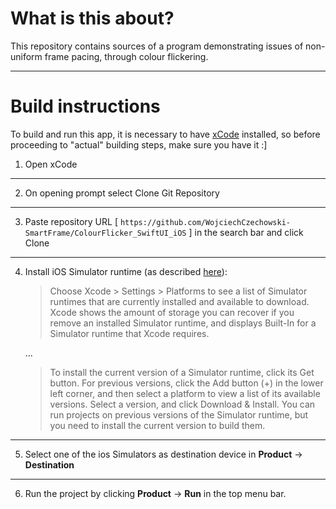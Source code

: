 # What is this about?
This repository contains sources of a program demonstrating issues of non-uniform frame pacing, through colour flickering.

---

# Build instructions

To build and run this app, it is necessary to have [xCode](https://apps.apple.com/us/app/xcode/id497799835) installed, so before proceeding to "actual" building steps, make sure you have it :]

1. Open xCode

---

2. On opening prompt select Clone Git Repository

---

3. Paste repository URL [ `https://github.com/WojciechCzechowski-SmartFrame/ColourFlicker_SwiftUI_iOS` ] in the search bar and click Clone

---

4. Install iOS Simulator runtime (as described [here](https://developer.apple.com/documentation/xcode/installing-additional-simulator-runtimes)):

   > Choose Xcode > Settings > Platforms to see a list of Simulator runtimes that are currently installed and available to download. Xcode shows the amount of storage you can recover if you remove an installed Simulator runtime, and displays Built-In for a Simulator runtime that Xcode requires.

   ...

   > To install the current version of a Simulator runtime, click its Get button. For previous versions, click the Add button (+) in the lower left corner, and then select a platform to view a list of its available versions. Select a version, and click Download & Install. You can run projects on previous versions of the Simulator runtime, but you need to install the current version to build them.

---

5. Select one of the ios Simulators as destination device in **Product** -> **Destination**

---

6. Run the project by clicking **Product** -> **Run** in the top menu bar.
